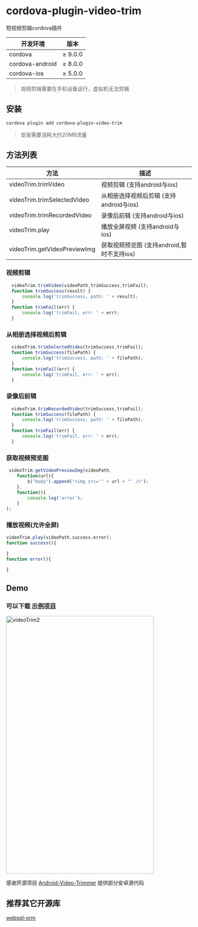 
# cordova-plugin-video-trim
短视频剪辑cordova插件

| 开发环境        | 版本    |
| --------------- | ------- |
| cordova         | ≥ 9.0.0 |
| cordova-android | ≥ 8.0.0 |
| cordova-ios     | ≥ 5.0.0 |

> 视频剪辑需要在手机设备运行，虚拟机无法剪辑

## 安装

``` shell
cordova plugin add cordova-plugin-video-trim
```
> 安装需要消耗大约20MB流量
## 方法列表
| 方法                         | 描述                                         |
| ---------------------------- | -------------------------------------------- |
| videoTrim.trimVideo          | 视频剪辑 (支持android与ios)                   |
| videoTrim.trimSelectedVideo  | 从相册选择视频后剪辑 (支持android与ios)      |
| videoTrim.trimRecordedVideo  | 录像后前辑  (支持android与ios)               |
| videoTrim.play               | 播放全屏视频 (支持android与ios)        |
| videoTrim.getVideoPreviewImg | 获取视频预览图   (支持android,暂时不支持ios) |


### 视频剪辑

``` javascript
  videoTrim.trimVideo(videoPath,trimSuccess,trimFail);
  function trimSuccess(result) {
      console.log('trimSuccess, path: ' + result);
  }
  function trimFail(err) {
      console.log('trimFail, err: ' + err);
  }
```

### 从相册选择视频后剪辑

``` javascript
  videoTrim.trimSelectedVideo(trimSuccess,trimFail);
  function trimSuccess(filePath) {
      console.log('trimSuccess, path: ' + filePath);
  }
  function trimFail(err) {
      console.log('trimFail, err: ' + err);
  }
```

### 录像后前辑

``` javascript
  videoTrim.trimRecordedVideo(trimSuccess,trimFail);
  function trimSuccess(filePath) {
      console.log('trimSuccess, path: ' + filePath);
  }
  function trimFail(err) {
      console.log('trimFail, err: ' + err);
  }
```

### 获取视频预览图

``` javascript
 videoTrim.getVideoPreviewImg(videoPath,
    function(url){
        $("body").append("<img src='" + url + "' />");
    },
    function(){
        console.log('error');
    }
);
```

### 播放视频(允许全屏)

``` javascript
videoTrim.play(videoPath,success,error);
function success(){

}
function error(){

}
```

## Demo

### 可以下载 [示例项目](https://github.com/waitaction/cordova-plugin-video-trim-demo)

<img src="https://github.com/iknow4/iknow.Images/blob/master/gif/videoTrim2.gif?raw=true" width="400" height="700" alt="videoTrim2"/>


感谢开源项目 [Android-Video-Trimmer](https://github.com/iknow4/Android-Video-Trimmer) 提供部分安卓源代码

## 推荐其它开源库

[websql-orm](https://github.com/waitaction/websql-orm)

